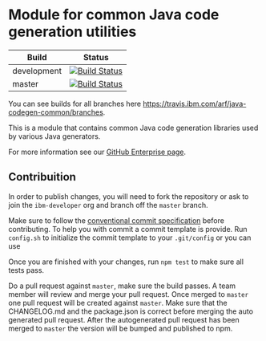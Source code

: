 # Module for common Java code generation utilities
| Build | Status |
| ------ | ---- |
| development | [![Build Status](https://travis.ibm.com/arf/java-codegen-common.svg?token=D9H1S9JmREZirtqjnxut&branch=development)](https://travis.ibm.com/arf/java-codegen-common) |
| master | [![Build Status](https://travis.ibm.com/arf/java-codegen-common.svg?token=D9H1S9JmREZirtqjnxut&branch=master)](https://travis.ibm.com/arf/java-codegen-common) |

You can see builds for all branches here https://travis.ibm.com/arf/java-codegen-common/branches.

This is a module that contains common Java code generation libraries used by various Java generators.

For more information see our [GitHub Enterprise page](https://github.ibm.com/arf/java-codegen-common).


## Contribuition

In order to publish changes, you will need to fork the repository or ask to join the `ibm-developer` org and branch off the `master` branch.

Make sure to follow the [conventional commit specification](https://conventionalcommits.org/) before contributing. To help you with commit a commit template is provide.
Run `config.sh` to initialize the commit template to your `.git/config` or you can use 

Once you are finished with your changes, run `npm test` to make sure all tests pass.

Do a pull request against `master`, make sure the build passes. A team member will review and merge your pull request.
Once merged to `master` one pull request will be created against `master`. Make sure that the CHANGELOG.md and the package.json is correct before merging the auto generated pull request. After the autogenerated 
pull request has been merged to `master` the version will be bumped and published to npm.